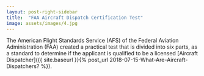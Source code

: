 ```yaml
---
layout: post-right-sidebar
title:  "FAA Aircraft Dispatch Certification Test"
image: assets/images/4.jpg
---
```

The American Flight Standards Service (AFS) of the Federal Aviation Administration (FAA) created a practical test that is divided into six parts, as a standard to determine if the applicant is qualified to be a licensed [Aircraft Dispatcher]({{ site.baseurl }}{% post_url 2018-07-15-What-Are-Aircraft-Dispatchers? %}).
